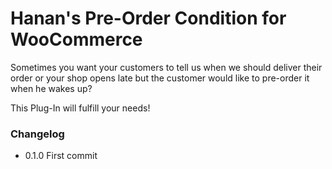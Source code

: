 # Hanan's Pre-Order Condition for WooCommerce

Sometimes you want your customers to tell us when we should deliver their order or your shop opens late but the customer would like to pre-order it when he wakes up?

This Plug-In will fulfill your needs!

### Changelog

- 0.1.0 First commit